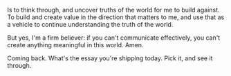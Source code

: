 Is to think through, and uncover truths of the world for me to build against. To build and create value in the direction that matters to me, and use that as a vehicle to continue understanding the truth of the world.

But yes, I'm a firm believer: if you can't communicate effectively, you can't create anything meaningful in this world. Amen.

Coming back. What's the essay you're shipping today. Pick it, and see it through.